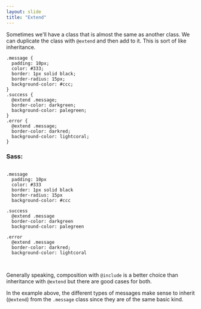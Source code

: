 ```yaml
---
layout: slide
title: "Extend"
---
```


Sometimes we'll have a class that is almost the same as another
class. We can duplicate the class with
<span class="green">`@extend`</span>
and then add to
it. This is sort of like inheritance.

<pre><code>.message {
  padding: 10px;
  color: #333;
  border: 1px solid black;
  border-radius: 15px;
  background-color: #ccc;
}
.success {
  @extend .message;
  border-color: darkgreen;
  background-color: palegreen;
}
.error {
  @extend .message;
  border-color: darkred;
  background-color: lightcoral;
}</code></pre>


<aside class="notes">

### Sass:

<pre>
<code>
.message
  padding: 10px
  color: #333
  border: 1px solid black
  border-radius: 15px
  background-color: #ccc

.success
  @extend .message
  border-color: darkgreen
  background-color: palegreen

.error
  @extend .message
  border-color: darkred;
  background-color: lightcoral

</code>
</pre>


Generally speaking, composition with `@include` is a better choice
than inheritance with `@extend` but there are good cases for both.



In the example above, the different types of messages make sense to
inherit (`@extend`) from the `.message` class since they are of the
same basic kind.


</aside>
